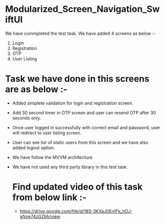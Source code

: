 # Modularized_Screen_Navigation_SwiftUI

We have commpleted the test task. We have added 4 screens as below :-
1) Login
2) Registration
3) OTP
4) User Listing
   
# Task we have done in this screens are as below :-
- Added simplete validation for login and registration screen.
- Add 30 second timer in OTP screen and user can resend OTP after 30 seconds only.
- Once user logged in successfully with correct email and password, user will redirect to user listing screen.
- User can see list of static users from this screen and we have also added logout option.
- We have follow the MVVM architecture.
- We have not used any third party library in this test task.

  # Find updated video of this task from below link :-
  - https://drive.google.com/file/d/18S-3KXaJ0EnIFk_hDJ-afpre74zGZtih/view
